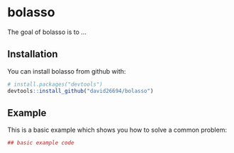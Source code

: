 
<!-- README.md is generated from README.Rmd. Please edit that file -->

# bolasso

The goal of bolasso is to …

## Installation

You can install bolasso from github with:

``` r
# install.packages("devtools")
devtools::install_github("david26694/bolasso")
```

## Example

This is a basic example which shows you how to solve a common problem:

``` r
## basic example code
```
